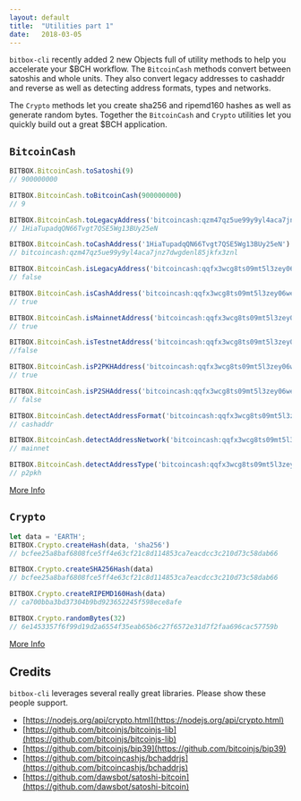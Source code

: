 ```yaml
---
layout: default
title:  "Utilities part 1"
date:   2018-03-05
---
```


`bitbox-cli` recently added 2 new Objects full of utility methods to help you accelerate your $BCH workflow. The <code>BitcoinCash</code> methods convert between satoshis and whole units. They also convert legacy addresses to cashaddr and reverse as well as detecting address formats, types and networks.

The <code>Crypto</code> methods let you create sha256 and ripemd160 hashes as well as generate random bytes. Together the <code>BitcoinCash</code> and <code>Crypto</code> utilities let you quickly build out a great $BCH application.

## <code>BitcoinCash</code>

```js
BITBOX.BitcoinCash.toSatoshi(9)
// 900000000

BITBOX.BitcoinCash.toBitcoinCash(900000000)
// 9

BITBOX.BitcoinCash.toLegacyAddress('bitcoincash:qzm47qz5ue99y9yl4aca7jnz7dwgdenl85jkfx3znl')
// 1HiaTupadqQN66Tvgt7QSE5Wg13BUy25eN

BITBOX.BitcoinCash.toCashAddress('1HiaTupadqQN66Tvgt7QSE5Wg13BUy25eN')
// bitcoincash:qzm47qz5ue99y9yl4aca7jnz7dwgdenl85jkfx3znl

BITBOX.BitcoinCash.isLegacyAddress('bitcoincash:qqfx3wcg8ts09mt5l3zey06wenapyfqq2qrcyj5x0s')
// false

BITBOX.BitcoinCash.isCashAddress('bitcoincash:qqfx3wcg8ts09mt5l3zey06wenapyfqq2qrcyj5x0s')
// true

BITBOX.BitcoinCash.isMainnetAddress('bitcoincash:qqfx3wcg8ts09mt5l3zey06wenapyfqq2qrcyj5x0s')
// true

BITBOX.BitcoinCash.isTestnetAddress('bitcoincash:qqfx3wcg8ts09mt5l3zey06wenapyfqq2qrcyj5x0s')
//false

BITBOX.BitcoinCash.isP2PKHAddress('bitcoincash:qqfx3wcg8ts09mt5l3zey06wenapyfqq2qrcyj5x0s')
// true

BITBOX.BitcoinCash.isP2SHAddress('bitcoincash:qqfx3wcg8ts09mt5l3zey06wenapyfqq2qrcyj5x0s')
// false

BITBOX.BitcoinCash.detectAddressFormat('bitcoincash:qqfx3wcg8ts09mt5l3zey06wenapyfqq2qrcyj5x0s')
// cashaddr

BITBOX.BitcoinCash.detectAddressNetwork('bitcoincash:qqfx3wcg8ts09mt5l3zey06wenapyfqq2qrcyj5x0s')
// mainnet

BITBOX.BitcoinCash.detectAddressType('bitcoincash:qqfx3wcg8ts09mt5l3zey06wenapyfqq2qrcyj5x0s');
// p2pkh
```

[More Info](https://www.bitbox.earth/bitboxcli#bitcoinCash)

## <code>Crypto</code>

```js
let data = 'EARTH';
BITBOX.Crypto.createHash(data, 'sha256')
// bcfee25a8baf6808fce5ff4e63cf21c8d114853ca7eacdcc3c210d73c58dab66

BITBOX.Crypto.createSHA256Hash(data)
// bcfee25a8baf6808fce5ff4e63cf21c8d114853ca7eacdcc3c210d73c58dab66

BITBOX.Crypto.createRIPEMD160Hash(data)
// ca700bba3bd37304b9bd923652245f598ece8afe

BITBOX.Crypto.randomBytes(32)
// 6e1453357f6f99d19d2a6554f35eab65b6c27f6572e31d7f2faa696cac57759b
```

[More Info](https://www.bitbox.earth/bitboxcli#crypto)
## Credits

`bitbox-cli` leverages several really great libraries. Please show these people support.

* [https://nodejs.org/api/crypto.html](https://nodejs.org/api/crypto.html)
* [https://github.com/bitcoinjs/bitcoinjs-lib](https://github.com/bitcoinjs/bitcoinjs-lib)
* [https://github.com/bitcoinjs/bip39](https://github.com/bitcoinjs/bip39)
* [https://github.com/bitcoincashjs/bchaddrjs](https://github.com/bitcoincashjs/bchaddrjs)
* [https://github.com/dawsbot/satoshi-bitcoin](https://github.com/dawsbot/satoshi-bitcoin)
